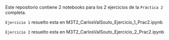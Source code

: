 Este repositorio contiene 2 notebooks para los 2 ejercicios de la `Práctica 2` completa.

`Ejercicio 1` resuelto esta en M3T2_CarlosValSouto_Ejercicio_1_Prac2.ipynb

`Ejercicio 2` resuelto esta en M3T2_CarlosValSouto_Ejercicio_2_Prac2.ipynb


